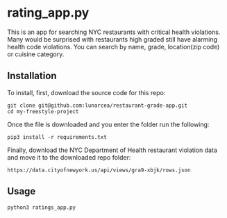 # rating_app.py
This is an app for searching NYC restaurants with critical health violations.
Many would be surprised with restaurants high graded still have alarming health code violations.
You can search by name, grade, location(zip code) or cuisine category.

## Installation
To install, first, download the source code for this repo:
```shell
git clone git@github.com:lunarcea/restaurant-grade-app.git
cd my-freestyle-project
```

Once the file is downloaded and you enter the folder run the following:
```shell
pip3 install -r requirements.txt
```

Finally, download the NYC Department of Health restaurant violation data and move it to the downloaded repo folder:
```shell
https://data.cityofnewyork.us/api/views/gra9-xbjk/rows.json
```

## Usage

```shell
python3 ratings_app.py
```
